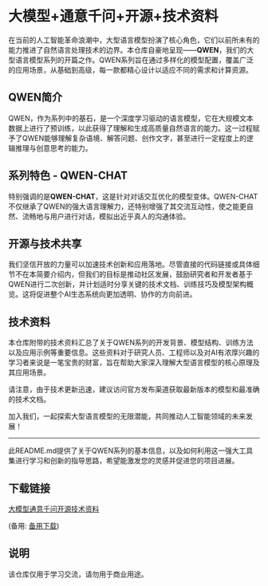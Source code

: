 # 大模型+通意千问+开源+技术资料

在当前的人工智能革命浪潮中，大型语言模型扮演了核心角色，它们以前所未有的能力推进了自然语言处理技术的边界。本仓库自豪地呈现——**QWEN**，我们的大型语言模型系列的开篇之作。QWEN系列旨在通过多样化的模型配置，覆盖广泛的应用场景，从基础到高级，每一款都精心设计以适应不同的需求和计算资源。

## QWEN简介

QWEN，作为系列中的基石，是一个深度学习驱动的语言模型，它在大规模文本数据上进行了预训练，以此获得了理解和生成高质量自然语言的能力。这一过程赋予了QWEN能够理解复杂语境、解答问题、创作文字，甚至进行一定程度上的逻辑推理与创意思考的能力。

## 系列特色 - QWEN-CHAT

特别强调的是**QWEN-CHAT**，这是针对对话交互优化的模型变体。QWEN-CHAT不仅继承了QWEN的强大语言理解力，还特别增强了其交流互动性，使之能更自然、流畅地与用户进行对话，模拟出近乎真人的沟通体验。

## 开源与技术共享

我们坚信开放的力量可以加速技术创新和应用落地。尽管直接的代码链接或具体细节不在本简要介绍内，但我们的目标是推动社区发展，鼓励研究者和开发者基于QWEN进行二次创新，并计划适时分享关键的技术文档、训练技巧及模型架构概览。这将促进整个AI生态系统向更加透明、协作的方向前进。

## 技术资料

本仓库附带的技术资料汇总了关于QWEN系列的开发背景、模型结构、训练方法以及应用示例等重要信息。这些资料对于研究人员、工程师以及对AI有浓厚兴趣的学习者来说是一笔宝贵的财富，旨在帮助大家深入理解大型语言模型的核心原理及其应用场景。

请注意，由于技术更新迅速，建议访问官方发布渠道获取最新版本的模型和最准确的技术文档。

加入我们，一起探索大型语言模型的无限潜能，共同推动人工智能领域的未来发展！

---

此README.md提供了关于QWEN系列的基本信息，以及如何利用这一强大工具集进行学习和创新的指导思路，希望能激发您的灵感并促进您的项目进展。

## 下载链接
[大模型通意千问开源技术资料](https://pan.quark.cn/s/87794275afa9) 

(备用: [备用下载](https://pan.baidu.com/s/1S8zDSVMPFB9DFQhkKEJAtg?pwd=1234))

## 说明

该仓库仅用于学习交流，请勿用于商业用途。
